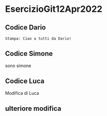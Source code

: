 # EsercizioGit12Apr2022


## Codice Dario

```
Stampa: Ciao a tutti da Dario!
```

## Codice Simone
 
sono simone 


## Codice Luca
Modifica di Luca



## ulteriore modifica